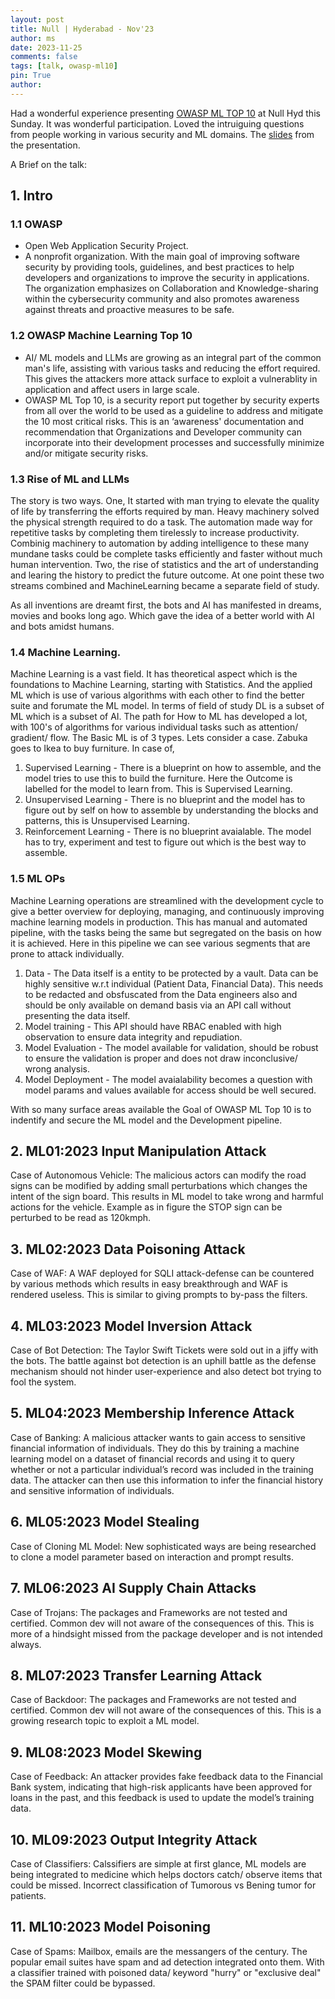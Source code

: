 ```yaml
---
layout: post
title: Null | Hyderabad - Nov'23
author: ms
date: 2023-11-25
comments: false
tags: [talk, owasp-ml10]
pin: True
author:
---
```


Had a wonderful experience presenting [OWASP ML TOP 10](https://owasp.org/www-project-machine-learning-security-top-10/) at Null Hyd this Sunday. It was wonderful participation. Loved the intruiguing questions from people working in various security and ML domains. The [slides](https://github.com/msnishanth9001/msnishanth9001.github.io/blob/main/PPTX/Null%20%7C%20Hyd%20Nov.pptx) from the presentation.

A Brief on the talk:

## 1. Intro

### 1.1 OWASP 
- Open Web Application Security Project.
- A nonprofit organization. With the main goal of improving software security by providing tools, guidelines, and best practices to help developers and organizations to improve the security in applications. The organization emphasizes on Collaboration and Knowledge-sharing within the cybersecurity community and also promotes awareness against threats and proactive measures to be safe.

### 1.2 OWASP Machine Learning Top 10
- AI/ ML models and LLMs are growing as an integral part of the common man's life, assisting with various tasks and reducing the effort required. This gives the attackers more attack surface to exploit a vulnerablity in application and affect users in large scale.
- OWASP ML Top 10, is a security report put together by security experts from all over the world to be used as a guideline to address and mitigate the 10 most critical risks. This is an ‘awareness' documentation and recommendation that Organizations and Developer community can incorporate into their development processes and successfully minimize and/or mitigate security risks.

### 1.3 Rise of ML and LLMs
The story is two ways. One, It started with man trying to elevate the quality of life by transferring the efforts required by man. Heavy machinery solved the physical strength required to do a task. The automation made way for repetitive tasks by completing them tirelessly to increase productivity. Combinig machinery to automation by adding intelligence to these many mundane tasks could be complete tasks efficiently and faster without much human intervention. Two, the rise of statistics and the art of understanding and learing the history to predict the future outcome. At one point these two streams combined and MachineLearning became a separate field of study. 

As all inventions are dreamt first, the bots and AI has manifested in dreams, movies and books long ago. Which gave the idea of a better world with AI and bots amidst humans.

### 1.4 Machine Learning.
Machine Learning is a vast field. It has theoretical aspect which is the foundations to Machine Learning, starting with Statistics. And the applied ML which is use of various algorithms with each other to find the better suite and forumate the ML model. In terms of field of study DL is a subset of ML which is a subset of AI. The path for How to ML has developed a lot, with 100's of algorithms for various individual tasks such as attention/ gradient/ flow. The Basic ML is of 3 types. Lets consider a case. Zabuka goes to Ikea to buy furniture. In case of,
1. Supervised Learning - There is a blueprint on how to assemble, and the model tries to use this to build the furniture. Here the Outcome is labelled for the model to learn from. This is Supervised Learning.
2. Unsupervised Learning - There is no blueprint and the model has to figure out by self on how to assemble by understanding the blocks and patterns, this is Unsupervised Learning.
3. Reinforcement Learning - There is no blueprint avaialable. The model has to try, experiment and test to figure out which is the best way to assemble.


### 1.5 ML OPs
Machine Learning operations are streamlined with the development cycle to give a better overview for deploying, managing, and continuously improving machine learning models in production. This has manual and automated pipeline, with the tasks being the same but segregated on the basis on how it is achieved. Here in this pipeline we can see various segments that are prone to attack individually. 
1.  Data - The Data itself is a entity to be protected by a vault. Data can be highly sensitive w.r.t individual (Patient Data, Financial Data). This needs to be redacted and obsfuscated from the Data engineers also and should be only available on demand basis via an API call without presenting the data itself.
2. Model training - This API should have RBAC enabled with high observation to ensure data integrity and repudiation.
3. Model Evaluation - The model available for validation, should be robust to ensure the validation is proper and does not draw inconclusive/ wrong analysis.
4. Model Deployment - The model avaialability becomes a question with model params and values available for access should be well secured.

With so many surface areas available the Goal of OWASP ML Top 10 is to indentify and secure the ML model and the Development pipeline.

## 2. ML01:2023 Input Manipulation Attack

Case of Autonomous Vehicle: The malicious actors can modify the road signs can be modified by adding small perturbations which changes the intent of the sign board. This results in ML model to take wrong and harmful actions for the vehicle. Example as in figure the STOP sign can be perturbed to be read as 120kmph.

## 3. ML02:2023 Data Poisoning Attack

Case of WAF: A WAF deployed for SQLI attack-defense can be countered by various methods which results in easy breakthrough and WAF is rendered useless. This is similar to giving prompts to by-pass the filters.

## 4. ML03:2023 Model Inversion Attack

Case of Bot Detection: The Taylor Swift Tickets were sold out in a jiffy with the bots. The battle against bot detection is an uphill battle as the defense mechanism should not hinder user-experience and also detect bot trying to fool the system.

## 5. ML04:2023 Membership Inference Attack

Case of Banking: A malicious attacker wants to gain access to sensitive financial information of individuals. They do this by training a machine learning model on a dataset of financial records and using it to query whether or not a particular individual’s record was included in the training data. The attacker can then use this information to infer the financial history and sensitive information of individuals.

## 6. ML05:2023 Model Stealing

Case of Cloning ML Model: New sophisticated ways are being researched to clone a model parameter based on interaction and prompt results.

## 7. ML06:2023 AI Supply Chain Attacks

Case of Trojans: The packages and Frameworks are not tested and certified. Common dev will not aware of the consequences of this. This is more of a hindsight missed from the package developer and is not intended always.

## 8. ML07:2023 Transfer Learning Attack

Case of Backdoor: The packages and Frameworks are not tested and certified. Common dev will not aware of the consequences of this. This is a growing research topic to exploit a ML model.

## 9. ML08:2023 Model Skewing

Case of Feedback: An attacker provides fake feedback data to the Financial Bank system, indicating that high-risk applicants have been approved for loans in the past, and this feedback is used to update the model’s training data.

## 10. ML09:2023 Output Integrity Attack

Case of Classifiers: Calssifiers are simple at first glance, ML models are being integrated to medicine which helps doctors catch/ observe items that could be missed. Incorrect classification of Tumorous vs Bening tumor for patients.

## 11. ML10:2023 Model Poisoning

Case of Spams: Mailbox, emails are the messangers of the century. The popular email suites have spam and ad detection integrated onto them. With a classifier trained with poisoned data/ keyword "hurry" or "exclusive deal" the SPAM filter could be bypassed.





